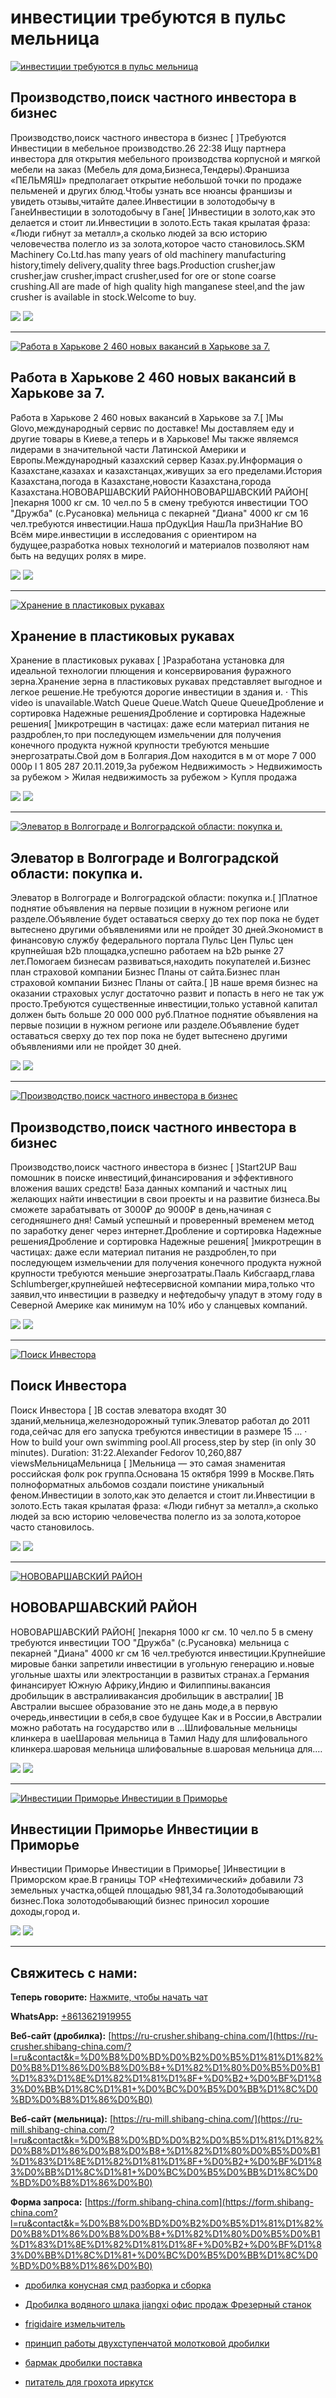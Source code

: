 # инвестиции требуются в пульс мельница

<a href="https://swt.shibang-china.com/?l=ru&img&k=%D0%B8%D0%BD%D0%B2%D0%B5%D1%81%D1%82%D0%B8%D1%86%D0%B8%D0%B8+%D1%82%D1%80%D0%B5%D0%B1%D1%83%D1%8E%D1%82%D1%81%D1%8F+%D0%B2+%D0%BF%D1%83%D0%BB%D1%8C%D1%81+%D0%BC%D0%B5%D0%BB%D1%8C%D0%BD%D0%B8%D1%86%D0%B0" target="_blank">![инвестиции требуются в пульс мельница](http://static.shibang-china.com/all-800x300/353.jpg)</a>

## Производство,поиск частного инвестора в бизнес
Производство,поиск частного инвестора в бизнес [ ]Требуются Инвестиции в мебельное производство.26 22:38 Ищу партнера инвестора для открытия мебельного производства корпусной и мягкой мебели на заказ (Мебель для дома,Бизнеса,Тендеры).Франшиза &#171;ПЕЛЬМЯШ&#187; предполагает открытие небольшой точки по продаже пельменей и других блюд.Чтобы узнать все нюансы франшизы и увидеть отзывы,читайте далее.Инвестиции в золотодобычу в ГанеИнвестиции в золотодобычу в Гане[ ]Инвестиции в золото,как это делается и стоит ли.Инвестиции в золото.Есть такая крылатая фраза: &#171;Люди гибнут за металл&#187;,а сколько людей за всю историю человечества полегло из за золота,которое часто становилось.SKM Machinery Co.Ltd.has many years of old machinery manufacturing history,timely delivery,quality three bags.Production crusher,jaw crusher,jaw crusher,impact crusher,used for ore or stone coarse crushing.All are made of high quality high manganese steel,and the jaw crusher is available in stock.Welcome to buy.


<a href="https://whatsapp.shibangsoft.com/WhatsApp.php" target="_blank" title="WhatsApp">![](http://static.shibang-china.com/icon/whatsapp.png)</a> <a href="https://swt.shibang-china.com/?l=ru&icon&k=%D0%B8%D0%BD%D0%B2%D0%B5%D1%81%D1%82%D0%B8%D1%86%D0%B8%D0%B8+%D1%82%D1%80%D0%B5%D0%B1%D1%83%D1%8E%D1%82%D1%81%D1%8F+%D0%B2+%D0%BF%D1%83%D0%BB%D1%8C%D1%81+%D0%BC%D0%B5%D0%BB%D1%8C%D0%BD%D0%B8%D1%86%D0%B0" target="_blank">![](http://static.shibang-china.com/icon/chat-ru.png)</a>

---

<a href="https://swt.shibang-china.com/?l=ru&img&k=%D0%B8%D0%BD%D0%B2%D0%B5%D1%81%D1%82%D0%B8%D1%86%D0%B8%D0%B8+%D1%82%D1%80%D0%B5%D0%B1%D1%83%D1%8E%D1%82%D1%81%D1%8F+%D0%B2+%D0%BF%D1%83%D0%BB%D1%8C%D1%81+%D0%BC%D0%B5%D0%BB%D1%8C%D0%BD%D0%B8%D1%86%D0%B0" target="_blank">![Работа в Харькове 2 460 новых вакансий в Харькове за 7.](http://static.shibang-china.com/all-800x300/1128.jpg)</a>

## Работа в Харькове 2 460 новых вакансий в Харькове за 7.
Работа в Харькове 2 460 новых вакансий в Харькове за 7.[ ]Мы Glovo,международный сервис по доставке! Мы доставляем еду и другие товары в Киеве,а теперь и в Харькове! Мы также являемся лидерами в значительной части Латинской Америки и Европы.Международный казахский сервер Казах.ру.Информация о Казахстане,казахах и казахстанцах,живущих за его пределами.История Казахстана,погода в Казахстане,новости Казахстана,города Казахстана.НОВОВАРШАВСКИЙ РАЙОННОВОВАРШАВСКИЙ РАЙОН[ ]пекарня 1000 кг см. 10 чел.по 5 в смену требуются инвестиции ТОО &quot;Дружба&quot; (с.Русановка) мельница с пекарней &quot;Диана&quot; 4000 кг см 16 чел.требуются инвестиции.Наша прОдукЦия НашЛа приЗНаНие ВО Всём мире.инвестиции в исследования с ориентиром на будущее,разработка новых технологий и материалов позволяют нам быть на ведущих ролях в мире.


<a href="https://whatsapp.shibangsoft.com/WhatsApp.php" target="_blank" title="WhatsApp">![](http://static.shibang-china.com/icon/whatsapp.png)</a> <a href="https://swt.shibang-china.com/?l=ru&icon&k=%D0%B8%D0%BD%D0%B2%D0%B5%D1%81%D1%82%D0%B8%D1%86%D0%B8%D0%B8+%D1%82%D1%80%D0%B5%D0%B1%D1%83%D1%8E%D1%82%D1%81%D1%8F+%D0%B2+%D0%BF%D1%83%D0%BB%D1%8C%D1%81+%D0%BC%D0%B5%D0%BB%D1%8C%D0%BD%D0%B8%D1%86%D0%B0" target="_blank">![](http://static.shibang-china.com/icon/chat-ru.png)</a>

---

<a href="https://swt.shibang-china.com/?l=ru&img&k=%D0%B8%D0%BD%D0%B2%D0%B5%D1%81%D1%82%D0%B8%D1%86%D0%B8%D0%B8+%D1%82%D1%80%D0%B5%D0%B1%D1%83%D1%8E%D1%82%D1%81%D1%8F+%D0%B2+%D0%BF%D1%83%D0%BB%D1%8C%D1%81+%D0%BC%D0%B5%D0%BB%D1%8C%D0%BD%D0%B8%D1%86%D0%B0" target="_blank">![Хранение в пластиковых рукавах](http://static.shibang-china.com/all-800x300/127.jpg)</a>

## Хранение в пластиковых рукавах
Хранение в пластиковых рукавах [ ]Разработана установка для идеальной технологии плющения и консервирования фуражного зерна.Хранение зерна в пластиковых рукавах представляет выгодное и легкое решение.Не требуются дорогие инвестиции в здания и.&nbsp;&#0183;&#32;This video is unavailable.Watch Queue Queue.Watch Queue QueueДробление и сортировка Надежные решенияДробление и сортировка Надежные решения[ ]микротрещин в частицах: даже если материал питания не раздроблен,то при последующем измельчении для получения конечного продукта нужной крупности требуются меньшие энергозатраты.Свой дом в Болгария.Дом находится в м от море 7 000 000р l 1 805 287 20.11.2019,За рубежом Недвижимость &gt; Недвижимость за рубежом &gt; Жилая недвижимость за рубежом &gt; Купля продажа


<a href="https://whatsapp.shibangsoft.com/WhatsApp.php" target="_blank" title="WhatsApp">![](http://static.shibang-china.com/icon/whatsapp.png)</a> <a href="https://swt.shibang-china.com/?l=ru&icon&k=%D0%B8%D0%BD%D0%B2%D0%B5%D1%81%D1%82%D0%B8%D1%86%D0%B8%D0%B8+%D1%82%D1%80%D0%B5%D0%B1%D1%83%D1%8E%D1%82%D1%81%D1%8F+%D0%B2+%D0%BF%D1%83%D0%BB%D1%8C%D1%81+%D0%BC%D0%B5%D0%BB%D1%8C%D0%BD%D0%B8%D1%86%D0%B0" target="_blank">![](http://static.shibang-china.com/icon/chat-ru.png)</a>

---

<a href="https://swt.shibang-china.com/?l=ru&img&k=%D0%B8%D0%BD%D0%B2%D0%B5%D1%81%D1%82%D0%B8%D1%86%D0%B8%D0%B8+%D1%82%D1%80%D0%B5%D0%B1%D1%83%D1%8E%D1%82%D1%81%D1%8F+%D0%B2+%D0%BF%D1%83%D0%BB%D1%8C%D1%81+%D0%BC%D0%B5%D0%BB%D1%8C%D0%BD%D0%B8%D1%86%D0%B0" target="_blank">![Элеватор в Волгограде и Волгоградской области: покупка и.](http://static.shibang-china.com/all-800x300/99.jpg)</a>

## Элеватор в Волгограде и Волгоградской области: покупка и.
Элеватор в Волгограде и Волгоградской области: покупка и.[ ]Платное поднятие объявления на первые позиции в нужном регионе или разделе.Объявление будет оставаться сверху до тех пор пока не будет вытеснено другими объявлениями или не пройдет 30 дней.Экономист в финансовую службу федерального портала Пульс Цен Пульс цен крупнейшая b2b площадка,успешно работаем на b2b рынке 27 лет.Помогаем бизнесам развиваться,находить покупателей и.Бизнес план страховой компании Бизнес Планы от сайта.Бизнес план страховой компании Бизнес Планы от сайта.[ ]В наше время бизнес на оказании страховых услуг достаточно развит и попасть в него не так уж просто.Требуются существенные инвестиции,только уставной капитал должен быть больше 20 000 000 руб.Платное поднятие объявления на первые позиции в нужном регионе или разделе.Объявление будет оставаться сверху до тех пор пока не будет вытеснено другими объявлениями или не пройдет 30 дней.


<a href="https://whatsapp.shibangsoft.com/WhatsApp.php" target="_blank" title="WhatsApp">![](http://static.shibang-china.com/icon/whatsapp.png)</a> <a href="https://swt.shibang-china.com/?l=ru&icon&k=%D0%B8%D0%BD%D0%B2%D0%B5%D1%81%D1%82%D0%B8%D1%86%D0%B8%D0%B8+%D1%82%D1%80%D0%B5%D0%B1%D1%83%D1%8E%D1%82%D1%81%D1%8F+%D0%B2+%D0%BF%D1%83%D0%BB%D1%8C%D1%81+%D0%BC%D0%B5%D0%BB%D1%8C%D0%BD%D0%B8%D1%86%D0%B0" target="_blank">![](http://static.shibang-china.com/icon/chat-ru.png)</a>

---

<a href="https://swt.shibang-china.com/?l=ru&img&k=%D0%B8%D0%BD%D0%B2%D0%B5%D1%81%D1%82%D0%B8%D1%86%D0%B8%D0%B8+%D1%82%D1%80%D0%B5%D0%B1%D1%83%D1%8E%D1%82%D1%81%D1%8F+%D0%B2+%D0%BF%D1%83%D0%BB%D1%8C%D1%81+%D0%BC%D0%B5%D0%BB%D1%8C%D0%BD%D0%B8%D1%86%D0%B0" target="_blank">![Производство,поиск частного инвестора в бизнес](http://static.shibang-china.com/all-800x300/1436.jpg)</a>

## Производство,поиск частного инвестора в бизнес
Производство,поиск частного инвестора в бизнес [ ]Start2UP Ваш помошник в поиске инвестиций,финансирования и эффективного вложения ваших средств! База данных компаний и частных лиц желающих найти инвестиции в свои проекты и на развитие бизнеса.Вы сможете зарабатывать от 3000₽ до 9000₽ в день,начиная с сегодняшнего дня! Самый успешный и проверенный временем метод по заработку денег через интернет.Дробление и сортировка Надежные решенияДробление и сортировка Надежные решения[ ]микротрещин в частицах: даже если материал питания не раздроблен,то при последующем измельчении для получения конечного продукта нужной крупности требуются меньшие энергозатраты.Пааль Кибсгаард,глава Schlumberger,крупнейшей нефтесервисной компании мира,только что заявил,что инвестиции в разведку и нефтедобычу упадут в этому году в Северной Америке как минимум на 10% ибо у сланцевых компаний.


<a href="https://whatsapp.shibangsoft.com/WhatsApp.php" target="_blank" title="WhatsApp">![](http://static.shibang-china.com/icon/whatsapp.png)</a> <a href="https://swt.shibang-china.com/?l=ru&icon&k=%D0%B8%D0%BD%D0%B2%D0%B5%D1%81%D1%82%D0%B8%D1%86%D0%B8%D0%B8+%D1%82%D1%80%D0%B5%D0%B1%D1%83%D1%8E%D1%82%D1%81%D1%8F+%D0%B2+%D0%BF%D1%83%D0%BB%D1%8C%D1%81+%D0%BC%D0%B5%D0%BB%D1%8C%D0%BD%D0%B8%D1%86%D0%B0" target="_blank">![](http://static.shibang-china.com/icon/chat-ru.png)</a>

---

<a href="https://swt.shibang-china.com/?l=ru&img&k=%D0%B8%D0%BD%D0%B2%D0%B5%D1%81%D1%82%D0%B8%D1%86%D0%B8%D0%B8+%D1%82%D1%80%D0%B5%D0%B1%D1%83%D1%8E%D1%82%D1%81%D1%8F+%D0%B2+%D0%BF%D1%83%D0%BB%D1%8C%D1%81+%D0%BC%D0%B5%D0%BB%D1%8C%D0%BD%D0%B8%D1%86%D0%B0" target="_blank">![Поиск Инвестора](http://static.shibang-china.com/all-800x300/1474.jpg)</a>

## Поиск Инвестора
Поиск Инвестора [ ]В состав элеватора входят 30 зданий,мельница,железнодорожный тупик.Элеватор работал до 2011 года,сейчас для его запуска требуются инвестиции в размере 15 …&nbsp;&#0183;&#32;How to build your own swimming pool.All process,step by step (in only 30 minutes). Duration: 31:22.Alexander Fedorov 10,260,887 viewsМельницаМельница [ ]Мельница — это самая знаменитая российская фолк рок группа.Основана 15 октября 1999 в Москве.Пять полноформатных альбомов создали поистине уникальный феном.Инвестиции в золото,как это делается и стоит ли.Инвестиции в золото.Есть такая крылатая фраза: &#171;Люди гибнут за металл&#187;,а сколько людей за всю историю человечества полегло из за золота,которое часто становилось.


<a href="https://whatsapp.shibangsoft.com/WhatsApp.php" target="_blank" title="WhatsApp">![](http://static.shibang-china.com/icon/whatsapp.png)</a> <a href="https://swt.shibang-china.com/?l=ru&icon&k=%D0%B8%D0%BD%D0%B2%D0%B5%D1%81%D1%82%D0%B8%D1%86%D0%B8%D0%B8+%D1%82%D1%80%D0%B5%D0%B1%D1%83%D1%8E%D1%82%D1%81%D1%8F+%D0%B2+%D0%BF%D1%83%D0%BB%D1%8C%D1%81+%D0%BC%D0%B5%D0%BB%D1%8C%D0%BD%D0%B8%D1%86%D0%B0" target="_blank">![](http://static.shibang-china.com/icon/chat-ru.png)</a>

---

<a href="https://swt.shibang-china.com/?l=ru&img&k=%D0%B8%D0%BD%D0%B2%D0%B5%D1%81%D1%82%D0%B8%D1%86%D0%B8%D0%B8+%D1%82%D1%80%D0%B5%D0%B1%D1%83%D1%8E%D1%82%D1%81%D1%8F+%D0%B2+%D0%BF%D1%83%D0%BB%D1%8C%D1%81+%D0%BC%D0%B5%D0%BB%D1%8C%D0%BD%D0%B8%D1%86%D0%B0" target="_blank">![НОВОВАРШАВСКИЙ РАЙОН](http://static.shibang-china.com/all-800x300/777.jpg)</a>

## НОВОВАРШАВСКИЙ РАЙОН
НОВОВАРШАВСКИЙ РАЙОН[ ]пекарня 1000 кг см. 10 чел.по 5 в смену требуются инвестиции ТОО &quot;Дружба&quot; (с.Русановка) мельница с пекарней &quot;Диана&quot; 4000 кг см 16 чел.требуются инвестиции.Крупнейшие мировые банки запретили инвестиции в угольную генерацию и.новые угольные шахты или электростанции в развитых странах.а Германия финансирует Южную Африку,Индию и Филиппины.вакансия дробильщик в австралиивакансия дробильщик в австралии[ ]В Австралии высшее образование это не дань моде,а в первую очередь,инвестиции в себя,в свое будущее Как и в России,в Австралии можно работать на государство или в …Шлифовальные мельницы клинкера в uaeШаровая мельница в Тамил Наду для шлифовального клинкера.шаровая мельница шлифовальные в.шаровая мельница для.…


<a href="https://whatsapp.shibangsoft.com/WhatsApp.php" target="_blank" title="WhatsApp">![](http://static.shibang-china.com/icon/whatsapp.png)</a> <a href="https://swt.shibang-china.com/?l=ru&icon&k=%D0%B8%D0%BD%D0%B2%D0%B5%D1%81%D1%82%D0%B8%D1%86%D0%B8%D0%B8+%D1%82%D1%80%D0%B5%D0%B1%D1%83%D1%8E%D1%82%D1%81%D1%8F+%D0%B2+%D0%BF%D1%83%D0%BB%D1%8C%D1%81+%D0%BC%D0%B5%D0%BB%D1%8C%D0%BD%D0%B8%D1%86%D0%B0" target="_blank">![](http://static.shibang-china.com/icon/chat-ru.png)</a>

---

<a href="https://swt.shibang-china.com/?l=ru&img&k=%D0%B8%D0%BD%D0%B2%D0%B5%D1%81%D1%82%D0%B8%D1%86%D0%B8%D0%B8+%D1%82%D1%80%D0%B5%D0%B1%D1%83%D1%8E%D1%82%D1%81%D1%8F+%D0%B2+%D0%BF%D1%83%D0%BB%D1%8C%D1%81+%D0%BC%D0%B5%D0%BB%D1%8C%D0%BD%D0%B8%D1%86%D0%B0" target="_blank">![Инвестиции Приморье Инвестиции в Приморье](http://static.shibang-china.com/all-800x300/261.jpg)</a>

## Инвестиции Приморье Инвестиции в Приморье
Инвестиции Приморье Инвестиции в Приморье[ ]Инвестиции в Приморском крае.В границы ТОР &#171;Нефтехимический&#187; добавили 73 земельных участка,общей площадью 981,34 га.Золотодобывающий бизнес.Пока золотодобывающий бизнес приносил хорошие доходы,город и.

<a href="https://whatsapp.shibangsoft.com/WhatsApp.php" target="_blank" title="WhatsApp">![](http://static.shibang-china.com/icon/whatsapp.png)</a> <a href="https://swt.shibang-china.com/?l=ru&icon&k=%D0%B8%D0%BD%D0%B2%D0%B5%D1%81%D1%82%D0%B8%D1%86%D0%B8%D0%B8+%D1%82%D1%80%D0%B5%D0%B1%D1%83%D1%8E%D1%82%D1%81%D1%8F+%D0%B2+%D0%BF%D1%83%D0%BB%D1%8C%D1%81+%D0%BC%D0%B5%D0%BB%D1%8C%D0%BD%D0%B8%D1%86%D0%B0" target="_blank">![](http://static.shibang-china.com/icon/chat-ru.png)</a>

---
## Свяжитесь с нами:

**Теперь говорите:** [Нажмите, чтобы начать чат](https://swt.shibang-china.com?l=ru&contact&k=%D0%B8%D0%BD%D0%B2%D0%B5%D1%81%D1%82%D0%B8%D1%86%D0%B8%D0%B8+%D1%82%D1%80%D0%B5%D0%B1%D1%83%D1%8E%D1%82%D1%81%D1%8F+%D0%B2+%D0%BF%D1%83%D0%BB%D1%8C%D1%81+%D0%BC%D0%B5%D0%BB%D1%8C%D0%BD%D0%B8%D1%86%D0%B0)

**WhatsApp:**  [+8613621919955](https://whatsapp.shibangsoft.com/WhatsApp.php)

**Веб-сайт (дробилка):** [https://ru-crusher.shibang-china.com/](https://ru-crusher.shibang-china.com/?l=ru&contact&k=%D0%B8%D0%BD%D0%B2%D0%B5%D1%81%D1%82%D0%B8%D1%86%D0%B8%D0%B8+%D1%82%D1%80%D0%B5%D0%B1%D1%83%D1%8E%D1%82%D1%81%D1%8F+%D0%B2+%D0%BF%D1%83%D0%BB%D1%8C%D1%81+%D0%BC%D0%B5%D0%BB%D1%8C%D0%BD%D0%B8%D1%86%D0%B0)

**Веб-сайт (мельница):** [https://ru-mill.shibang-china.com/](https://ru-mill.shibang-china.com/?l=ru&contact&k=%D0%B8%D0%BD%D0%B2%D0%B5%D1%81%D1%82%D0%B8%D1%86%D0%B8%D0%B8+%D1%82%D1%80%D0%B5%D0%B1%D1%83%D1%8E%D1%82%D1%81%D1%8F+%D0%B2+%D0%BF%D1%83%D0%BB%D1%8C%D1%81+%D0%BC%D0%B5%D0%BB%D1%8C%D0%BD%D0%B8%D1%86%D0%B0)

**Форма запроса:** [https://form.shibang-china.com](https://form.shibang-china.com?l=ru&contact&k=%D0%B8%D0%BD%D0%B2%D0%B5%D1%81%D1%82%D0%B8%D1%86%D0%B8%D0%B8+%D1%82%D1%80%D0%B5%D0%B1%D1%83%D1%8E%D1%82%D1%81%D1%8F+%D0%B2+%D0%BF%D1%83%D0%BB%D1%8C%D1%81+%D0%BC%D0%B5%D0%BB%D1%8C%D0%BD%D0%B8%D1%86%D0%B0)

* [дробилка конусная смд разборка и сборка](../107/%D0%B4%D1%80%D0%BE%D0%B1%D0%B8%D0%BB%D0%BA%D0%B0%20%D0%BA%D0%BE%D0%BD%D1%83%D1%81%D0%BD%D0%B0%D1%8F%20%D1%81%D0%BC%D0%B4%20%D1%80%D0%B0%D0%B7%D0%B1%D0%BE%D1%80%D0%BA%D0%B0%20%D0%B8%20%D1%81%D0%B1%D0%BE%D1%80%D0%BA%D0%B0.md)

* [Дробилка водяного шлака jiangxi офис продаж Фрезерный станок](../118/%D0%94%D1%80%D0%BE%D0%B1%D0%B8%D0%BB%D0%BA%D0%B0%20%D0%B2%D0%BE%D0%B4%D1%8F%D0%BD%D0%BE%D0%B3%D0%BE%20%D1%88%D0%BB%D0%B0%D0%BA%D0%B0%20jiangxi%20%D0%BE%D1%84%D0%B8%D1%81%20%D0%BF%D1%80%D0%BE%D0%B4%D0%B0%D0%B6%20%D0%A4%D1%80%D0%B5%D0%B7%D0%B5%D1%80%D0%BD%D1%8B%D0%B9%20%D1%81%D1%82%D0%B0%D0%BD%D0%BE%D0%BA.md)

* [frigidaire измельчитель](../106/frigidaire%20%D0%B8%D0%B7%D0%BC%D0%B5%D0%BB%D1%8C%D1%87%D0%B8%D1%82%D0%B5%D0%BB%D1%8C.md)

* [принцип работы двухступенчатой ​​молотковой дробилки](../120/%D0%BF%D1%80%D0%B8%D0%BD%D1%86%D0%B8%D0%BF%20%D1%80%D0%B0%D0%B1%D0%BE%D1%82%D1%8B%20%D0%B4%D0%B2%D1%83%D1%85%D1%81%D1%82%D1%83%D0%BF%D0%B5%D0%BD%D1%87%D0%B0%D1%82%D0%BE%D0%B9%20%E2%80%8B%E2%80%8B%D0%BC%D0%BE%D0%BB%D0%BE%D1%82%D0%BA%D0%BE%D0%B2%D0%BE%D0%B9%20%D0%B4%D1%80%D0%BE%D0%B1%D0%B8%D0%BB%D0%BA%D0%B8.md)

* [бармак дробилки поставка](../106/%D0%B1%D0%B0%D1%80%D0%BC%D0%B0%D0%BA%20%D0%B4%D1%80%D0%BE%D0%B1%D0%B8%D0%BB%D0%BA%D0%B8%20%D0%BF%D0%BE%D1%81%D1%82%D0%B0%D0%B2%D0%BA%D0%B0.md)

* [питатель для грохота иркутск](../106/%D0%BF%D0%B8%D1%82%D0%B0%D1%82%D0%B5%D0%BB%D1%8C%20%D0%B4%D0%BB%D1%8F%20%D0%B3%D1%80%D0%BE%D1%85%D0%BE%D1%82%D0%B0%20%D0%B8%D1%80%D0%BA%D1%83%D1%82%D1%81%D0%BA.md)